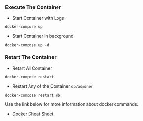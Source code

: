 ### Execute The Container
- Start Container with Logs
```
docker-compose up
```
-  Start Container in background
```
docker-compose up -d
```

### Retart The Container
 - Retart All Container
 ```
 docker-compose restart
 ```
 - Restart Any of the Container `db/adminer`
 ```
 docker-compose restart db
 ```


Use the link below for more information about docker commands.
- [Docker Cheat Sheet](https://dockerlabs.collabnix.com/docker/cheatsheet/)
